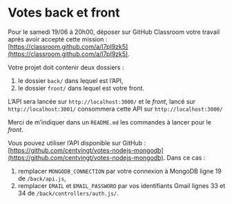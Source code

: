 # Votes back et front

Pour le samedi 19/06 à 20h00, déposer sur GitHub Classroom votre travail après avoir accepté cette mission : [https://classroom.github.com/a/I7pI9zk5](https://classroom.github.com/a/I7pI9zk5).

Votre projet doit contenir deux dossiers :

1. le dossier `back/` dans lequel est l’API,
1. le dossier `front/` dans lequel est votre front.

L’API sera lancée sur `http://localhost:3000/` et le _front_, lancé sur `http://localhost:3001/` consommera cette API sur `http://localhost:3000/`

Merci de m’indiquer dans un `README.md` les commandes à lancer pour le _front_.

Vous pouvez utiliser l’API disponible sur GitHub : [https://github.com/centvingt/votes-nodejs-mongodb](https://github.com/centvingt/votes-nodejs-mongodb). Dans ce cas :

1. remplacer `MONGODB_CONNECTION` par votre connexion à MongoDB ligne 19 de `/back/api.js`,
1. remplacer `EMAIL` et `EMAIL_PASSWORD` par vos identifiants Gmail lignes 33 et 34 de `/back/controllers/auth.js/`.
